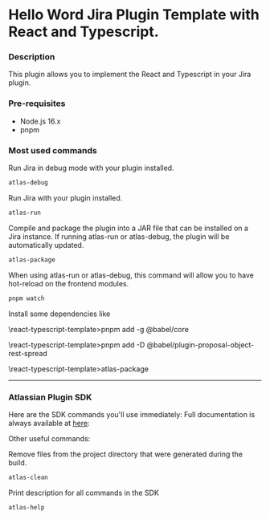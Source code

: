 #  Hello Word Jira Plugin Template with React and Typescript.

### Description 

This plugin allows you to implement the React and Typescript in your Jira plugin.

### Pre-requisites
- Node.js 16.x
- pnpm

### Most used commands

Run Jira in debug mode with your plugin installed.
```bash
atlas-debug
```
Run Jira with your plugin installed.
```bash
atlas-run
```
Compile and package the plugin into a JAR file that can be installed on a Jira instance. If running atlas-run or atlas-debug, the plugin will be automatically updated.
```bash
atlas-package
```
When using atlas-run or atlas-debug, this command will allow you to have hot-reload on the frontend modules.
```bash
pnpm watch
```

Install some dependencies like

\react-typescript-template>pnpm add -g @babel/core


\react-typescript-template>pnpm add -D @babel/plugin-proposal-object-rest-spread


\react-typescript-template>atlas-package

---
### Atlassian Plugin SDK

Here are the SDK commands you'll use immediately:
Full documentation is always available at [here](https://developer.atlassian.com/server/framework/atlassian-sdk):

Other useful commands:

Remove files from the project directory that were generated during the build.
```bash
atlas-clean
```
Print description for all commands in the SDK
```bash
atlas-help
```

